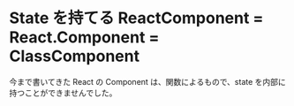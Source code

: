 # State を持てる ReactComponent = React.Component = ClassComponent

今まで書いてきた React の Component は、関数によるもので、state を内部に持つことができませんでした。



